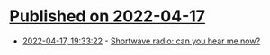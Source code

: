 # [Published on 2022-04-17](index.md)

* [2022-04-17, 19:33:22](https://news.ycombinator.com/item?id=31063637) - [Shortwave radio: can you hear me now?](https://mountainrunner.substack.com/p/shortwave-radio-can-you-hear-me-now)
